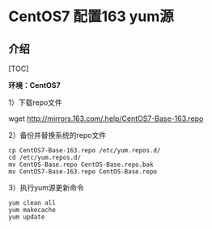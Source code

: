 # CentOS7 配置163 yum源

## 介绍

[TOC]

**环境：CentOS7**

1）下载repo文件 

wget http://mirrors.163.com/.help/CentOS7-Base-163.repo

2）备份并替换系统的repo文件 

```shell
cp CentOS7-Base-163.repo /etc/yum.repos.d/
cd /etc/yum.repos.d/
mv CentOS-Base.repo CentOS-Base.repo.bak
mv CentOS7-Base-163.repo CentOS-Base.repo
```

3）执行yum源更新命令 

```shell
yum clean all
yum makecache
yum update
```

